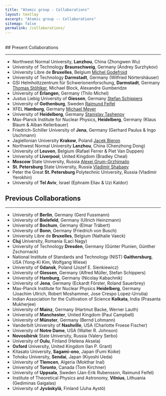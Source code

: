 ```yaml
---
title: "Atomic group - Collaborations"
layout: textlay
excerpt: "Atomic group -- Collaborations"
sitemap: false
permalink: /collaborations/
---
```


<BR>
## Present Collaborations

---
- Northwest Normal University, **Lanzhou**, China (Zhongwen Wu)
- University of Technology **Braunschweig**, Germany (Andrey Surzhykov)
- University Libre de **Bruxelles**, Belgium [Michel Godefroid](http://www.ulb.ac.be/cpm/people/scientists/mgodefroid/main.html)
- University of Technology **Darmstadt**, Germany (Wilfried N&ouml;rtersh&auml;user)
- GSI Helmholtzzentrum f&uuml;r Schwerionenforschung, **Darmstadt**, Germany [Thomas St&ouml;hlker](http://web-docs.gsi.de/~stoe_exp/), Michael Block, Alexandre Gumberidze
- University of **Erlangen**, Germany (Thilo Michel)
- Justus Liebig University of **Giessen**, Germany [Stefan Schippers](http://www.uni-giessen.de/cms/fbz/fb07/fachgebiete/physik/einrichtungen/iamp/pers/schippers)
- University of **Gothenburg**, Sweden [Raimund Feifel](http://www.physics.gu.se/english/about-the-department/staff?languageId=100001&userId=xfeira)
- XFEL **Hamburg**, Germany [Michael Meyer](http://www.xfel.eu/organisation/mitarbeiter/meyer_michael/)
- University of **Heidelberg**, Germany [Stanislav Tashenov](http://www.physi.uni-heidelberg.de/Forschung/apix/APS/)
- Max-Planck Institute for Nuclear Physics, **Heidelberg**, Germany (Klaus Blaum & Alban Kellerbauer)
- Friedrich-Schiller University of **Jena**, Germany (Gerhard Paulus & Ingo Uschmann)
- Jagiellonian University **Krakow**, Poland [Jacek Bieron](http://chaos.if.uj.edu.pl/apache2-default/bieron/index.php)
- Northwest Normal University **Lanzhou**, China (Chenzhong Dong)
- University of **Leuven**, Belgium (Rafael Ferrer & Piet Van Duppen)
- University of **Liverpool**, United Kingdom (Bradley Cheal)
- **Moscow** State University, Russia [Alexei Grum-Grzhimailo](http://www.sinp.msu.ru/en/users/666)
- **St. Petersburg** State University, Russia [Vladimir Shabaev](http://fock.phys.spbu.ru/english/index_en.htm)
- Peter the Great **St. Petersburg** Polytechnic University, Russia (Vladimir Yerokhin)
- University of **Tel Aviv**, Israel (Ephraim Eliav & Uzi Kaldor)

## Previous Collaborations

---

- University of **Berlin**, Germany (Gerd Fussmann)
- University of **Bielefeld**, Germany (Ullrich Heinzmann)
- University of **Bochum**, Germany (Elmar Tr&auml;bert)
- University of **Bonn**, Germany (Friedrich von Busch)
- University Libre de **Bruxelles**, Belgium (Nathalie Vaeck)
- **Cluj** University, Romania (Laci Nagy)
- University of Technology **Dresden**, Germany (G&uuml;nter Plunien, G&uuml;nther Zschornack)
- National Institute of Standards and Technology (NIST) **Gaithersburg**, USA (Yong-Ki Kim, Wolfgang Wiese)
- University of **Gdansk**, Poland (Jozef E. Sienkiewicz)
- University of **Giessen**, Germany (Alfred M&uuml;ller, Stefan Schippers)
- University of **Hamburg**, Germany (Nicolay Kabachnik)
- University of **Jena**, Germany (Eckardt F&ouml;rster, Roland Sauerbrey)
- Max-Planck Institute for Nuclear Physics **Heidelberg**, Germany (Joachim Ullrich, Robert Moshammer, Jose Crespo Lopez-Urrutia)
- Indian Association for the Cultivation of Science **Kolkata**, India (Prasanta Mukherjee)
- University of **Mainz**, Germany (Hartmut Backe, Werner Lauth)
- University of **Manchester**, United Kingdom (Paul Campbell)
- University of **M&uuml;nster**, Germany (Bernd Lohmann)
- Vanderbilt University of **Nashville**, USA (Charlotte Froese Fischer)
- University of **Notre Dame**, USA (Walter R. Johnson)
- **Novosibirsk** State University, Russia  (Valery Serbo)
- University of **Oulu**, Finland (Helena Aksela)
- **Oxford** University, United Kingdom (Ian P. Grant)
- Kitasato University, **Sagami-ono**, Japan (Fumi Koike)
- Tohoku University, **Sendai**, Japan (Kiyoshi Ueda)
- University of **Tlemcen**, Algeria (Mokthar Inal)
- University of **Toronto**, Canada (Tom Kirchner)
- University of **Uppsala**, Sweden (Jan-Erik Rubensson, Raimund Feifel)
- Institute of Theoretical Physics and Astronomy, **Vilnius**, Lithuania (Gediminas Gaigalas)
- University of **Jyv&auml;skyl&auml;**, Finland (Juha Ayst&ouml;)
